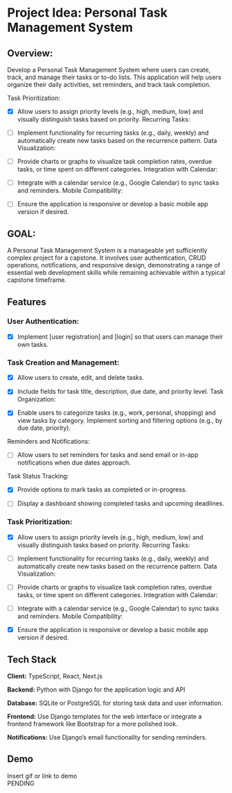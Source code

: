 # Project Idea: Personal Task Management System
## Overview:
Develop a Personal Task Management System where users can create, track, and manage their tasks or to-do lists. This application will help users organize their daily activities, set reminders, and track task completion.


Task Prioritization:


- [x]  Allow users to assign priority levels (e.g., high, medium, low) and visually distinguish tasks based on priority.
Recurring Tasks:


- [ ]  Implement functionality for recurring tasks (e.g., daily, weekly) and automatically create new tasks based on the recurrence pattern.
Data Visualization:


- [ ]  Provide charts or graphs to visualize task completion rates, overdue tasks, or time spent on different categories.
Integration with Calendar:


- [ ]  Integrate with a calendar service (e.g., Google Calendar) to sync tasks and reminders.
Mobile Compatibility:


- [ ]  Ensure the application is responsive or develop a basic mobile app version if desired.


## GOAL:
A Personal Task Management System is a manageable yet sufficiently 
complex project for a capstone. It involves user authentication, 
CRUD operations, notifications, and responsive design,
demonstrating a range of essential web development skills 
while remaining achievable within a typical capstone timeframe.

## Features  
  ### User Authentication:
- [x]  Implement [user registration] and [login] so that users can manage their own tasks.

### Task Creation and Management: 
- [x]  Allow users to create, edit, and delete tasks.
- [x]  Include fields for task title, description, due date, and priority level.
Task Organization:


- [x]  Enable users to categorize tasks (e.g., work, personal, shopping) and view tasks by category.
Implement sorting and filtering options (e.g., by due date, priority).

Reminders and Notifications:
- [ ]  Allow users to set reminders for tasks and send email or in-app notifications when due dates approach.

Task Status Tracking:
- [x]  Provide options to mark tasks as completed or in-progress.

- [ ]  Display a dashboard showing completed tasks and upcoming deadlines.

### Task Prioritization:


- [x]  Allow users to assign priority levels (e.g., high, medium, low) and visually distinguish tasks based on priority.
Recurring Tasks:


- [ ]  Implement functionality for recurring tasks (e.g., daily, weekly) and automatically create new tasks based on the recurrence pattern.
Data Visualization:


- [ ]  Provide charts or graphs to visualize task completion rates, overdue tasks, or time spent on different categories.
Integration with Calendar:


- [ ]  Integrate with a calendar service (e.g., Google Calendar) to sync tasks and reminders.
Mobile Compatibility:


- [x]  Ensure the application is responsive or develop a basic mobile app version if desired.

## Tech Stack  
**Client:** TypeScript, React, Next.js  

**Backend:** Python with Django for the application logic and API

**Database:** SQLite or PostgreSQL for storing task data and user information.

**Frontend:** Use Django templates for the web interface or integrate a frontend framework like Bootstrap for a more polished look.

**Notifications:**  Use Django’s email functionality for sending reminders.


## Demo  
Insert gif or link to demo  
PENDING